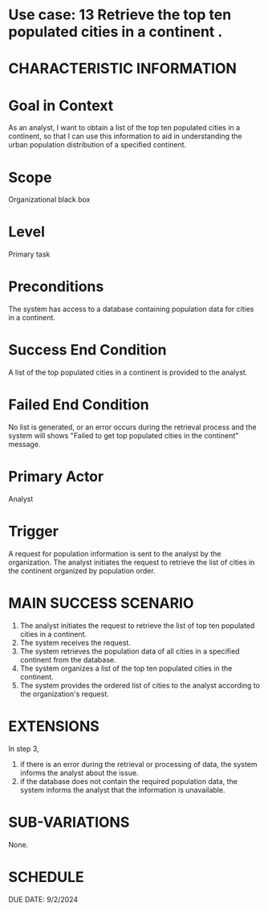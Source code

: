 
Use case: 13 Retrieve the top ten populated cities in a continent . 
==============================================================================

CHARACTERISTIC INFORMATION
==


Goal in Context
==============================================================================

As an analyst, I want to obtain a list of the top ten populated cities in a continent, so that I can use this information to aid in understanding the urban population distribution of a specified continent.

Scope
==============================================================================


Organizational black box

Level
==============================================================================

Primary task

Preconditions
==============================================================================


The system has access to a database containing population data for cities in a continent.

Success End Condition
==============================================================================


A list of the top  populated cities in a continent is provided to the analyst.

Failed End Condition
==============================================================================


No list is generated, or an error occurs during the retrieval process and the system will shows "Failed to get top populated cities in the continent" message.

Primary Actor
==============================================================================


 Analyst

Trigger
==================

A request for population information is sent to the analyst by the organization. The analyst initiates the request to retrieve the list of cities in the continent organized by population order.

MAIN SUCCESS SCENARIO
==============================

1.  The analyst initiates the request to retrieve the list of top ten populated cities in a continent.
2.  The system receives the request.
3.  The system retrieves the population data of all cities in a specified continent from the database.
4.  The system organizes a list of the top ten populated cities in the continent.
5.  The system provides the ordered list of cities to the analyst according to the organization's request.

EXTENSIONS
==============================================================================


In step 3,

1. if there is an error during the retrieval or processing of data, the system informs the analyst about the issue.
2. if the database does not contain the required population data, the system informs the analyst that the information is unavailable.


SUB-VARIATIONS
==============================================================================


None.

SCHEDULE
==============================================================================


DUE DATE: 9/2/2024
